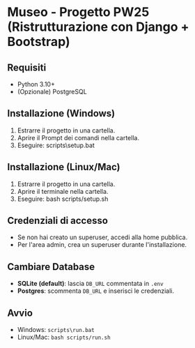 # Museo - Progetto PW25 (Ristrutturazione con Django + Bootstrap)

## Requisiti
- Python 3.10+
- (Opzionale) PostgreSQL

## Installazione (Windows)
1. Estrarre il progetto in una cartella.
2. Aprire il Prompt dei comandi nella cartella.
3. Eseguire: scripts\setup.bat

## Installazione (Linux/Mac)
1. Estrarre il progetto in una cartella.
2. Aprire il terminale nella cartella.
3. Eseguire: bash scripts/setup.sh

## Credenziali di accesso
- Se non hai creato un superuser, accedi alla home pubblica.
- Per l'area admin, crea un superuser durante l'installazione.

## Cambiare Database
- **SQLite (default)**: lascia `DB_URL` commentata in `.env`
- **Postgres**: scommenta `DB_URL` e inserisci le credenziali.

## Avvio
- Windows: `scripts\run.bat`
- Linux/Mac: `bash scripts/run.sh`

